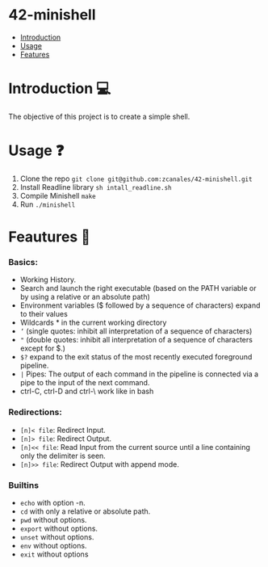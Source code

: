 # 42-minishell
* [Introduction](#introduction)
* [Usage](#usage)
* [Features](#features)

# Introduction 💻

The objective of this project is to create a simple shell.

# Usage ❓

1. Clone the repo `git clone git@github.com:zcanales/42-minishell.git`
2. Install Readline library `sh intall_readline.sh`
3. Compile Minishell `make`
4. Run `./minishell`

# Feautures 📃
### Basics:
- Working History.
- Search and launch the right executable (based on the PATH variable or by using a relative or an absolute path)
- Environment variables ($ followed by a sequence of characters) expand to their values
- Wildcards * in the current working directory
- ```’``` (single quotes: inhibit all interpretation of a sequence of characters)
- ```"``` (double quotes: inhibit all interpretation of a sequence of characters except for $.)
- ```$?``` expand to the exit status of the most recently executed foreground pipeline.
- ```|```  Pipes: The output of each command in the pipeline is connected via a pipe to the input of the next command.
- ctrl-C, ctrl-D and ctrl-\ work like in bash

### Redirections: 
- ```[n]< file```: Redirect Input.
- ```[n]> file```: Redirect Output.
- ```[n]<< file```: Read Input from the current source until a line containing only the delimiter is seen.
- ```[n]>> file```: Redirect Output with append mode.

### Builtins
- ```echo``` with option -n.
- ```cd``` with only a relative or absolute path.
- ```pwd``` without options.
- ```export``` without options.
- ```unset``` without options.
- ```env``` without options.
- ```exit``` without options
